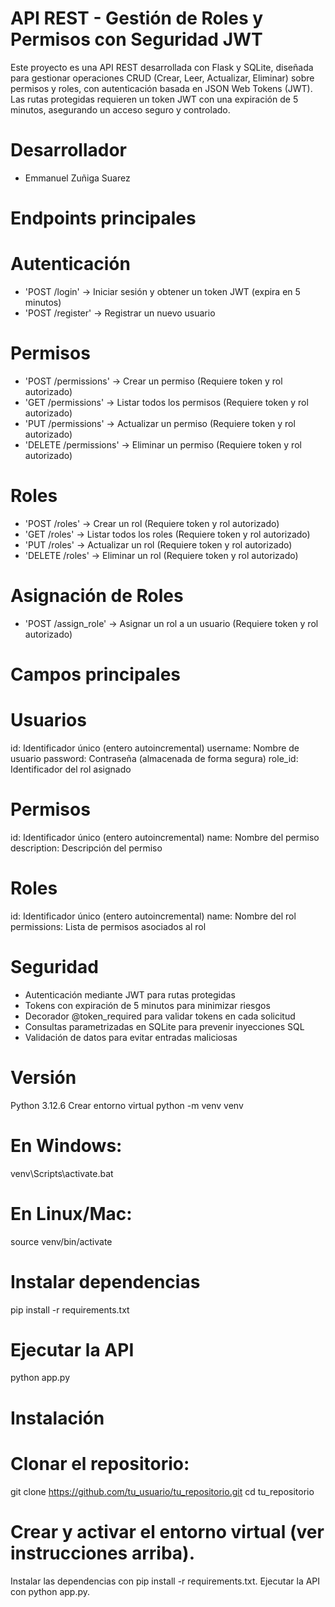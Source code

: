 # API REST - Gestión de Roles y Permisos con Seguridad JWT
Este proyecto es una API REST desarrollada con Flask y SQLite, diseñada para gestionar operaciones CRUD (Crear, Leer, Actualizar, Eliminar) sobre permisos y roles, con autenticación basada en JSON Web Tokens (JWT). Las rutas protegidas requieren un token JWT con una expiración de 5 minutos, asegurando un acceso seguro y controlado.

# Desarrollador
- Emmanuel Zuñiga Suarez

# Endpoints principales
# Autenticación

- 'POST /login' → Iniciar sesión y obtener un token JWT (expira en 5 minutos)
- 'POST /register' → Registrar un nuevo usuario

# Permisos

- 'POST /permissions' → Crear un permiso (Requiere token y rol autorizado)
- 'GET /permissions' → Listar todos los permisos (Requiere token y rol autorizado)
- 'PUT /permissions' → Actualizar un permiso (Requiere token y rol autorizado)
- 'DELETE /permissions' → Eliminar un permiso (Requiere token y rol autorizado)

# Roles

- 'POST /roles' → Crear un rol (Requiere token y rol autorizado)
- 'GET /roles' → Listar todos los roles (Requiere token y rol autorizado)
- 'PUT /roles' → Actualizar un rol (Requiere token y rol autorizado)
- 'DELETE /roles' → Eliminar un rol (Requiere token y rol autorizado)

# Asignación de Roles

- 'POST /assign_role' → Asignar un rol a un usuario (Requiere token y rol autorizado)

# Campos principales
# Usuarios

id: Identificador único (entero autoincremental)
username: Nombre de usuario
password: Contraseña (almacenada de forma segura)
role_id: Identificador del rol asignado

# Permisos

id: Identificador único (entero autoincremental)
name: Nombre del permiso
description: Descripción del permiso

# Roles

id: Identificador único (entero autoincremental)
name: Nombre del rol
permissions: Lista de permisos asociados al rol

# Seguridad

- Autenticación mediante JWT para rutas protegidas
- Tokens con expiración de 5 minutos para minimizar riesgos
- Decorador @token_required para validar tokens en cada solicitud
- Consultas parametrizadas en SQLite para prevenir inyecciones SQL
- Validación de datos para evitar entradas maliciosas

# Versión
Python 3.12.6
Crear entorno virtual
python -m venv venv

# En Windows:
venv\Scripts\activate.bat

# En Linux/Mac:
source venv/bin/activate

# Instalar dependencias
pip install -r requirements.txt

# Ejecutar la API
python app.py

# Instalación

# Clonar el repositorio:
git clone https://github.com/tu_usuario/tu_repositorio.git
cd tu_repositorio


# Crear y activar el entorno virtual (ver instrucciones arriba).

Instalar las dependencias con pip install -r requirements.txt.
Ejecutar la API con python app.py.
